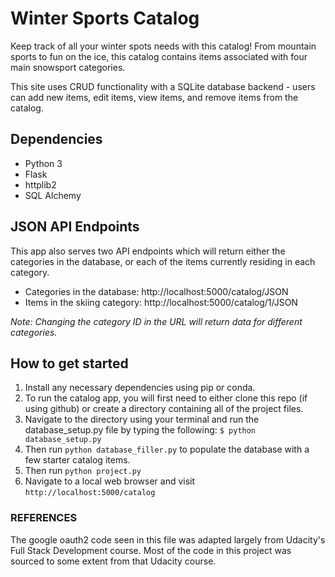 # Winter Sports Catalog

Keep track of all your winter spots needs with this catalog! From mountain sports to fun on the ice, this catalog contains items associated with
four main snowsport categories.

This site uses CRUD functionality with a SQLite database backend - users can add new items, edit items, view items, and remove items from the catalog.

## Dependencies

- Python 3
- Flask
- httplib2
- SQL Alchemy

## JSON API Endpoints

This app also serves two API endpoints which will return either the categories in the database, or each of the items currently residing in each category.

- Categories in the database: http://localhost:5000/catalog/JSON
- Items in the skiing category: http://localhost:5000/catalog/1/JSON

*Note: Changing the category ID in the URL will return data for different categories.*

## How to get started

1. Install any necessary dependencies using pip or conda.
2. To run the catalog app, you will first need to either clone this repo (if using github) or create a directory containing all of the project files.
3. Navigate to the directory using your terminal and run the database_setup.py file by typing the following: `$ python database_setup.py`
4. Then run `python database_filler.py` to populate the database with a few starter catalog items.
5. Then run `python project.py`
6. Navigate to a local web browser and visit `http://localhost:5000/catalog`

### REFERENCES

The google oauth2 code seen in this file was adapted largely from Udacity's Full Stack Development course. Most of the code in this project was sourced to some extent from that Udacity course.
